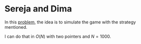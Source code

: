 # Sereja and Dima

In this [problem](https://codeforces.com/contest/381/problem/A), the idea is to simulate the game with the strategy mentioned.

I can do that in $O(N)$ with two pointers and $N=1000$.
